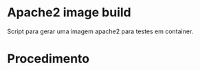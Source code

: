 # Apache2 image build
Script para gerar uma imagem apache2 para testes em container.

# Procedimento
